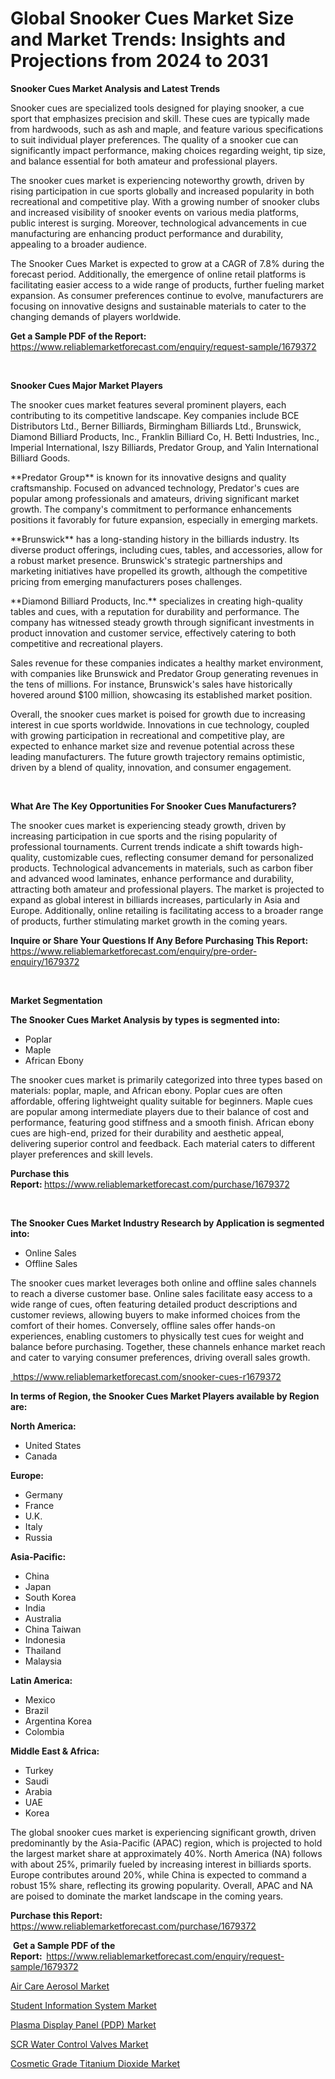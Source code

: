 <p><h1>Global Snooker Cues Market Size and Market Trends: Insights and Projections from 2024 to 2031</h1></p><p><strong>Snooker Cues Market Analysis and Latest Trends</strong></p>
<p><p>Snooker cues are specialized tools designed for playing snooker, a cue sport that emphasizes precision and skill. These cues are typically made from hardwoods, such as ash and maple, and feature various specifications to suit individual player preferences. The quality of a snooker cue can significantly impact performance, making choices regarding weight, tip size, and balance essential for both amateur and professional players.</p><p>The snooker cues market is experiencing noteworthy growth, driven by rising participation in cue sports globally and increased popularity in both recreational and competitive play. With a growing number of snooker clubs and increased visibility of snooker events on various media platforms, public interest is surging. Moreover, technological advancements in cue manufacturing are enhancing product performance and durability, appealing to a broader audience. </p><p>The Snooker Cues Market is expected to grow at a CAGR of 7.8% during the forecast period. Additionally, the emergence of online retail platforms is facilitating easier access to a wide range of products, further fueling market expansion. As consumer preferences continue to evolve, manufacturers are focusing on innovative designs and sustainable materials to cater to the changing demands of players worldwide.</p></p>
<p><strong>Get a Sample PDF of the Report:&nbsp;</strong> <a href="https://www.reliablemarketforecast.com/enquiry/request-sample/1679372?utm_campaign=1569&utm_medium=2&utm_source=Github&utm_content=ia&utm_term=14102024&utm_id=snooker-cues">https://www.reliablemarketforecast.com/enquiry/request-sample/1679372</a></p>
<p>&nbsp;</p>
<p><strong>Snooker Cues Major Market Players</strong></p>
<p><p>The snooker cues market features several prominent players, each contributing to its competitive landscape. Key companies include BCE Distributors Ltd., Berner Billiards, Birmingham Billiards Ltd., Brunswick, Diamond Billiard Products, Inc., Franklin Billiard Co, H. Betti Industries, Inc., Imperial International, Iszy Billiards, Predator Group, and Yalin International Billiard Goods.</p><p>**Predator Group** is known for its innovative designs and quality craftsmanship. Focused on advanced technology, Predator's cues are popular among professionals and amateurs, driving significant market growth. The company's commitment to performance enhancements positions it favorably for future expansion, especially in emerging markets.</p><p>**Brunswick** has a long-standing history in the billiards industry. Its diverse product offerings, including cues, tables, and accessories, allow for a robust market presence. Brunswick's strategic partnerships and marketing initiatives have propelled its growth, although the competitive pricing from emerging manufacturers poses challenges.</p><p>**Diamond Billiard Products, Inc.** specializes in creating high-quality tables and cues, with a reputation for durability and performance. The company has witnessed steady growth through significant investments in product innovation and customer service, effectively catering to both competitive and recreational players.</p><p>Sales revenue for these companies indicates a healthy market environment, with companies like Brunswick and Predator Group generating revenues in the tens of millions. For instance, Brunswick's sales have historically hovered around $100 million, showcasing its established market position.</p><p>Overall, the snooker cues market is poised for growth due to increasing interest in cue sports worldwide. Innovations in cue technology, coupled with growing participation in recreational and competitive play, are expected to enhance market size and revenue potential across these leading manufacturers. The future growth trajectory remains optimistic, driven by a blend of quality, innovation, and consumer engagement.</p></p>
<p>&nbsp;</p>
<p><strong>What Are The Key Opportunities For Snooker Cues Manufacturers?</strong></p>
<p><p>The snooker cues market is experiencing steady growth, driven by increasing participation in cue sports and the rising popularity of professional tournaments. Current trends indicate a shift towards high-quality, customizable cues, reflecting consumer demand for personalized products. Technological advancements in materials, such as carbon fiber and advanced wood laminates, enhance performance and durability, attracting both amateur and professional players. The market is projected to expand as global interest in billiards increases, particularly in Asia and Europe. Additionally, online retailing is facilitating access to a broader range of products, further stimulating market growth in the coming years.</p></p>
<p><strong>Inquire or Share Your Questions If Any Before Purchasing This Report:</strong> <a href="https://www.reliablemarketforecast.com/enquiry/pre-order-enquiry/1679372?utm_campaign=1569&utm_medium=2&utm_source=Github&utm_content=ia&utm_term=14102024&utm_id=snooker-cues">https://www.reliablemarketforecast.com/enquiry/pre-order-enquiry/1679372</a></p>
<p>&nbsp;</p>
<p><strong>Market Segmentation</strong></p>
<p><strong>The Snooker Cues Market Analysis by types is segmented into:</strong></p>
<p><ul><li>Poplar</li><li>Maple</li><li>African Ebony</li></ul></p>
<p><p>The snooker cues market is primarily categorized into three types based on materials: poplar, maple, and African ebony. Poplar cues are often affordable, offering lightweight quality suitable for beginners. Maple cues are popular among intermediate players due to their balance of cost and performance, featuring good stiffness and a smooth finish. African ebony cues are high-end, prized for their durability and aesthetic appeal, delivering superior control and feedback. Each material caters to different player preferences and skill levels.</p></p>
<p><strong>Purchase this Report:&nbsp;</strong><a href="https://www.reliablemarketforecast.com/purchase/1679372?utm_campaign=1569&utm_medium=2&utm_source=Github&utm_content=ia&utm_term=14102024&utm_id=snooker-cues">https://www.reliablemarketforecast.com/purchase/1679372</a></p>
<p>&nbsp;</p>
<p><strong>The Snooker Cues Market Industry Research by Application is segmented into:</strong></p>
<p><ul><li>Online Sales</li><li>Offline Sales</li></ul></p>
<p><p>The snooker cues market leverages both online and offline sales channels to reach a diverse customer base. Online sales facilitate easy access to a wide range of cues, often featuring detailed product descriptions and customer reviews, allowing buyers to make informed choices from the comfort of their homes. Conversely, offline sales offer hands-on experiences, enabling customers to physically test cues for weight and balance before purchasing. Together, these channels enhance market reach and cater to varying consumer preferences, driving overall sales growth.</p></p>
<p><a href="https://www.reliablemarketforecast.com/snooker-cues-r1679372?utm_campaign=1569&utm_medium=2&utm_source=Github&utm_content=ia&utm_term=14102024&utm_id=snooker-cues">&nbsp;https://www.reliablemarketforecast.com/snooker-cues-r1679372</a></p>
<p><strong>In terms of Region, the Snooker Cues Market Players available by Region are:</strong></p>
<p>
    <p> <strong> North America: </strong>
        <ul>
            <li>United States</li>
            <li>Canada</li>
        </ul>
        </p> 
    <p> <strong> Europe: </strong>
        <ul>
            <li>Germany</li>
            <li>France</li>
            <li>U.K.</li>
            <li>Italy</li>
            <li>Russia</li>
        </ul>
        </p> 
    <p> <strong> Asia-Pacific: </strong>
        <ul>
            <li>China</li>
            <li>Japan</li>
            <li>South Korea</li>
            <li>India</li>
            <li>Australia</li>
            <li>China Taiwan</li>
            <li>Indonesia</li>
            <li>Thailand</li>
            <li>Malaysia</li>
        </ul>
        </p> 
    <p> <strong> Latin America: </strong>
        <ul>
            <li>Mexico</li>
            <li>Brazil</li>
            <li>Argentina Korea</li>
            <li>Colombia</li>
        </ul>
        </p> 
    <p> <strong> Middle East & Africa: </strong>
        <ul>
            <li>Turkey</li>
            <li>Saudi</li>
            <li>Arabia</li>
            <li>UAE</li>
            <li>Korea</li>
        </ul>
    </p>
    </p>
<p><p>The global snooker cues market is experiencing significant growth, driven predominantly by the Asia-Pacific (APAC) region, which is projected to hold the largest market share at approximately 40%. North America (NA) follows with about 25%, primarily fueled by increasing interest in billiards sports. Europe contributes around 20%, while China is expected to command a robust 15% share, reflecting its growing popularity. Overall, APAC and NA are poised to dominate the market landscape in the coming years.</p></p>
<p><strong>Purchase this Report: </strong><a href="https://www.reliablemarketforecast.com/purchase/1679372?utm_campaign=1569&utm_medium=2&utm_source=Github&utm_content=ia&utm_term=14102024&utm_id=snooker-cues">https://www.reliablemarketforecast.com/purchase/1679372</a></p>
<p>&nbsp;<strong>Get a Sample PDF of the Report:&nbsp;&nbsp;</strong><a href="https://www.reliablemarketforecast.com/enquiry/request-sample/1679372?utm_campaign=1569&utm_medium=2&utm_source=Github&utm_content=ia&utm_term=14102024&utm_id=snooker-cues">https://www.reliablemarketforecast.com/enquiry/request-sample/1679372</a></p>
<p><strong></strong></p>
<p><p><a href="https://www.linkedin.com/pulse/regional-adaptations-global-air-care-aerosol-market-trends-h9plf?utm_campaign=1569&utm_medium=2&utm_source=Github&utm_content=ia&utm_term=14102024&utm_id=snooker-cues">Air Care Aerosol Market</a></p><p><a href="https://www.linkedin.com/pulse/strategic-roadmap-global-student-information-system-market-lxhqf?utm_campaign=1569&utm_medium=2&utm_source=Github&utm_content=ia&utm_term=14102024&utm_id=snooker-cues">Student Information System Market</a></p><p><a href="https://www.linkedin.com/pulse/plasma-display-panel-pdp-market-size-type-small-beolw-42-inchmiddle-nn2mf?utm_campaign=1569&utm_medium=2&utm_source=Github&utm_content=ia&utm_term=14102024&utm_id=snooker-cues">Plasma Display Panel (PDP) Market</a></p><p><a href="https://www.linkedin.com/pulse/scr-water-control-valves-market-maturity-analysis-regional-snf9f?utm_campaign=1569&utm_medium=2&utm_source=Github&utm_content=ia&utm_term=14102024&utm_id=snooker-cues">SCR Water Control Valves Market</a></p><p><a href="https://www.linkedin.com/pulse/cosmetic-grade-titanium-dioxide-market-outlook-complete-industry-eddhf?utm_campaign=1569&utm_medium=2&utm_source=Github&utm_content=ia&utm_term=14102024&utm_id=snooker-cues">Cosmetic Grade Titanium Dioxide Market</a></p></p>